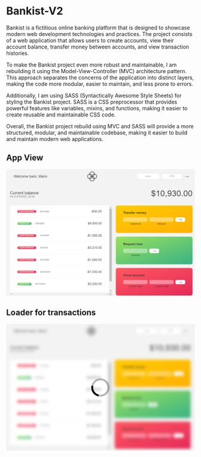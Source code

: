 # Bankist-V2

Bankist is a fictitious online banking platform that is designed to showcase modern web development technologies and practices. The project consists of a web application that allows users to create accounts, view their account balance, transfer money between accounts, and view transaction histories.

To make the Bankist project even more robust and maintainable, I am rebuilding it using the Model-View-Controller (MVC) architecture pattern. This approach separates the concerns of the application into distinct layers, making the code more modular, easier to maintain, and less prone to errors.

Additionally, I am using SASS (Syntactically Awesome Style Sheets) for styling the Bankist project. SASS is a CSS preprocessor that provides powerful features like variables, mixins, and functions, making it easier to create reusable and maintainable CSS code.

Overall, the Bankist project rebuild using MVC and SASS will provide a more structured, modular, and maintainable codebase, making it easier to build and maintain modern web applications.

## App View
![APP VIEW](bankist-home.png)

## Loader for transactions
![APP LOADING TRANSACTIONS](bankist-spinner.png)
